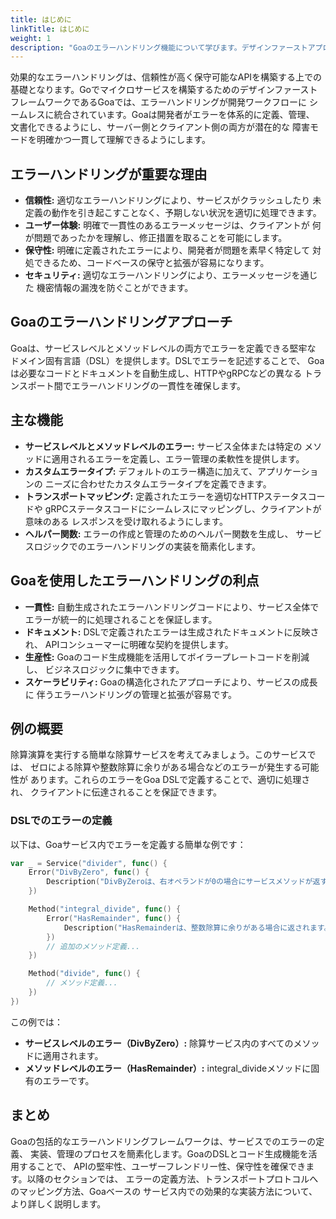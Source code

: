 ```yaml
---
title: はじめに
linkTitle: はじめに
weight: 1
description: "Goaのエラーハンドリング機能について学びます。デザインファーストアプローチ、エラー定義DSL、異なるトランスポート間での一貫したエラーハンドリングの確保方法を含みます。"
---
```


効果的なエラーハンドリングは、信頼性が高く保守可能なAPIを構築する上での
基礎となります。Goでマイクロサービスを構築するためのデザインファースト
フレームワークであるGoaでは、エラーハンドリングが開発ワークフローに
シームレスに統合されています。Goaは開発者がエラーを体系的に定義、管理、
文書化できるようにし、サーバー側とクライアント側の両方が潜在的な
障害モードを明確かつ一貫して理解できるようにします。

## エラーハンドリングが重要な理由

* **信頼性:** 適切なエラーハンドリングにより、サービスがクラッシュしたり
  未定義の動作を引き起こすことなく、予期しない状況を適切に処理できます。
* **ユーザー体験:** 明確で一貫性のあるエラーメッセージは、クライアントが
  何が問題であったかを理解し、修正措置を取ることを可能にします。
* **保守性:** 明確に定義されたエラーにより、開発者が問題を素早く特定して
  対処できるため、コードベースの保守と拡張が容易になります。
* **セキュリティ:** 適切なエラーハンドリングにより、エラーメッセージを通じた
  機密情報の漏洩を防ぐことができます。

## Goaのエラーハンドリングアプローチ

Goaは、サービスレベルとメソッドレベルの両方でエラーを定義できる堅牢な
ドメイン固有言語（DSL）を提供します。DSLでエラーを記述することで、
Goaは必要なコードとドキュメントを自動生成し、HTTPやgRPCなどの異なる
トランスポート間でエラーハンドリングの一貫性を確保します。

## 主な機能

* **サービスレベルとメソッドレベルのエラー:** サービス全体または特定の
  メソッドに適用されるエラーを定義し、エラー管理の柔軟性を提供します。
* **カスタムエラータイプ:** デフォルトのエラー構造に加えて、アプリケーションの
  ニーズに合わせたカスタムエラータイプを定義できます。
* **トランスポートマッピング:** 定義されたエラーを適切なHTTPステータスコードや
  gRPCステータスコードにシームレスにマッピングし、クライアントが意味のある
  レスポンスを受け取れるようにします。
* **ヘルパー関数:** エラーの作成と管理のためのヘルパー関数を生成し、
  サービスロジックでのエラーハンドリングの実装を簡素化します。

## Goaを使用したエラーハンドリングの利点

* **一貫性:** 自動生成されたエラーハンドリングコードにより、サービス全体で
  エラーが統一的に処理されることを保証します。
* **ドキュメント:** DSLで定義されたエラーは生成されたドキュメントに反映され、
  APIコンシューマーに明確な契約を提供します。
* **生産性:** Goaのコード生成機能を活用してボイラープレートコードを削減し、
  ビジネスロジックに集中できます。
* **スケーラビリティ:** Goaの構造化されたアプローチにより、サービスの成長に
  伴うエラーハンドリングの管理と拡張が容易です。

## 例の概要

除算演算を実行する簡単な除算サービスを考えてみましょう。このサービスでは、
ゼロによる除算や整数除算に余りがある場合などのエラーが発生する可能性が
あります。これらのエラーをGoa DSLで定義することで、適切に処理され、
クライアントに伝達されることを保証できます。

### DSLでのエラーの定義

以下は、Goaサービス内でエラーを定義する簡単な例です：

```go
var _ = Service("divider", func() {
    Error("DivByZero", func() {
        Description("DivByZeroは、右オペランドが0の場合にサービスメソッドが返すエラーです。")
    })

    Method("integral_divide", func() {
        Error("HasRemainder", func() {
            Description("HasRemainderは、整数除算に余りがある場合に返されます。")
        })
        // 追加のメソッド定義...
    })

    Method("divide", func() {
        // メソッド定義...
    })
})
```

この例では：

* **サービスレベルのエラー（DivByZero）:** 除算サービス内のすべてのメソッドに適用されます。
* **メソッドレベルのエラー（HasRemainder）:** integral_divideメソッドに固有のエラーです。

## まとめ

Goaの包括的なエラーハンドリングフレームワークは、サービスでのエラーの定義、
実装、管理のプロセスを簡素化します。GoaのDSLとコード生成機能を活用することで、
APIの堅牢性、ユーザーフレンドリー性、保守性を確保できます。以降のセクションでは、
エラーの定義方法、トランスポートプロトコルへのマッピング方法、Goaベースの
サービス内での効果的な実装方法について、より詳しく説明します。 